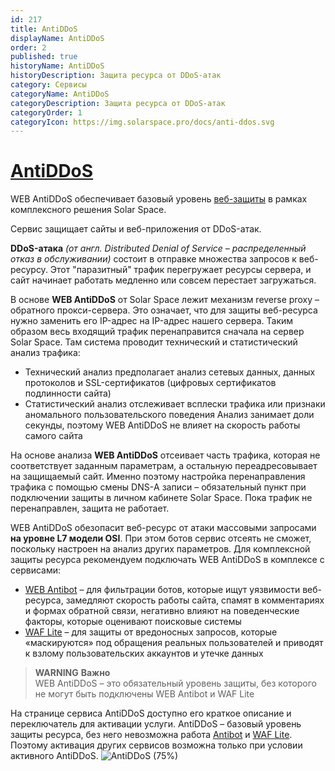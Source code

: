 ```yaml
---
id: 217
title: AntiDDoS
displayName: AntiDDoS
order: 2
published: true
historyName: AntiDDoS
historyDescription: Защита ресурса от DDoS-атак
category: Сервисы
categoryName: AntiDDoS
categoryDescription: Защита ресурса от DDoS-атак
categoryOrder: 1
categoryIcon: https://img.solarspace.pro/docs/anti-ddos.svg
---
```


# [AntiDDoS](antiddos)

WEB AntiDDoS обеспечивает базовый уровень [веб-защиты]([240]) в рамках комплексного решения Solar Space.  

Сервис защищает сайты и веб-приложения от DDoS-атак.  

**DDoS-атака** *(от англ. Distributed Denial of Service – распределенный отказ в обслуживании)* состоит в отправке множества запросов к веб-ресурсу. Этот "паразитный" трафик перегружает ресурсы сервера, и сайт начинает работать медленно или совсем перестает загружаться.  

В основе **WEB AntiDDoS** от Solar Space лежит механизм reverse proxy – обратного прокси-сервера. Это означает, что для защиты веб-ресурса нужно заменить его IP-адрес на IP-адрес нашего сервера. Таким образом весь входящий трафик перенаправится сначала на сервер Solar Space. Там система проводит технический и статистический анализ трафика:
- Технический анализ предполагает анализ сетевых данных, данных протоколов и SSL-сертификатов (цифровых сертификатов подлинности сайта) <br/>
- Статистический анализ отслеживает всплески трафика или признаки аномального пользовательского поведения
Анализ занимает доли секунды, поэтому WEB AntiDDoS не влияет на скорость работы самого сайта

На основе анализа **WEB AntiDDoS** отсеивает часть трафика, которая не соответствует заданным параметрам, а остальную переадресовывает на защищаемый сайт. Именно поэтому настройка перенаправления трафика с помощью смены DNS-А записи – обязательный пункт при подключении защиты в личном кабинете Solar Space. Пока трафик не перенаправлен, защита не работает.  

WEB AntiDDoS обезопасит веб-ресурс от атаки массовыми запросами **на уровне L7 модели OSI**. При этом ботов сервис отсеять не сможет, поскольку настроен на анализ других параметров. Для комплексной защиты ресурса рекомендуем подключать WEB AntiDDoS в комплексе с сервисами:
- [WEB Antibot]([216]) – для фильтрации ботов, которые ищут уязвимости веб-ресурса, замедляют скорость работы сайта, спамят в комментариях и формах обратной связи, негативно влияют на поведенческие факторы, которые оценивают поисковые системы <br/>
- [WAF Lite]([234]) – для защиты от вредоносных запросов, которые «маскируются» под обращения реальных пользователей и приводят к взлому пользовательских аккаунтов и утечке данных

> **WARNING**
> **Важно**  
> WEB AntiDDoS – это обязательный уровень защиты, без которого не могут быть подключены WEB Antibot и WAF Lite

На странице сервиса AntiDDoS доступно его краткое описание и переключатель для активации услуги. AntiDDoS – базовый уровень защиты ресурса, без него невозможна работа [Antibot]([216]) и [WAF Lite]([234]). Поэтому активация других сервисов возможна только при условии активного AntiDDoS.
![AntiDDoS (75%)](https://img.solarspace.pro/docs/antiddos.jpg "antiddos")